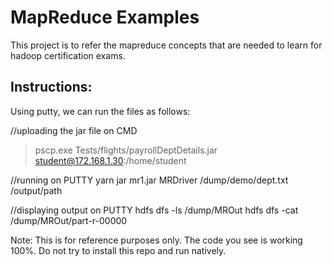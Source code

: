 # MapReduce Examples

This project is to refer the mapreduce concepts that are needed to learn for hadoop certification exams.

Instructions:
--------------
Using putty, we can run the files as follows:

//uploading the jar file on CMD
>pscp.exe Tests/flights/payrollDeptDetails.jar student@172.168.1.30:/home/student

//running on PUTTY
yarn jar mr1.jar MRDriver /dump/demo/dept.txt /output/path

//displaying output on PUTTY
hdfs dfs -ls /dump/MROut
hdfs dfs -cat /dump/MROut/part-r-00000


Note:
    This is for reference purposes only.
    The code you see is working 100%.
    Do not try to install this repo and run natively.